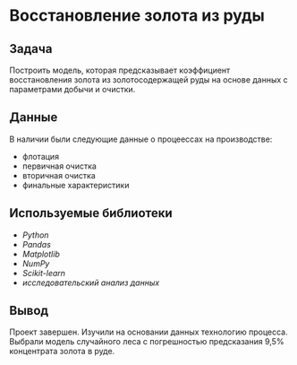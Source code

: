 # Восстановление золота из руды
## Задача

Построить модель, которая предсказывает коэффициент восстановления золота из золотосодержащей руды на основе данных с параметрами добычи и очистки. 

## Данные

В наличии были следующие данные о процеессах на производстве:
- флотация
- первичная очистка
- вторичная очистка
- финальные характеристики

## Используемые библиотеки
- *Python*
- *Pandas*
- *Matplotlib*
- *NumPy*
- *Scikit-learn*
- *исследовательский анализ данных*

## Вывод
Проект завершен. Изучили на основании данных технологию процесса. Выбрали модель случайного леса с погрешностью предсказания 9,5% концентрата золота в руде.
